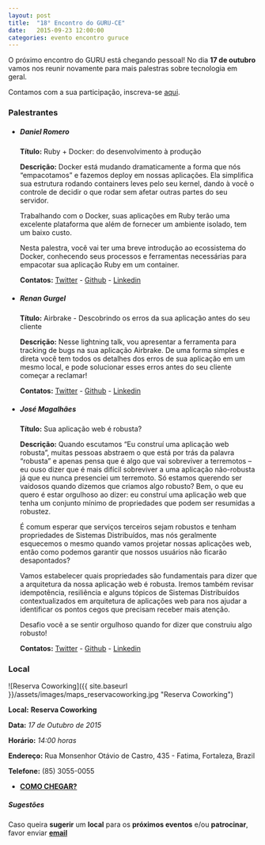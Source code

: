 ```yaml
---
layout: post
title:  "18° Encontro do GURU-CE"
date:   2015-09-23 12:00:00
categories: evento encontro guruce
---
```


O próximo encontro do GURU está chegando pessoal! No dia **17 de outubro** vamos nos reunir novamente para mais palestras sobre tecnologia em geral.

Contamos com a sua participação, inscreva-se [aqui](http://even.tc/18o-encontro-do-guru-ce).


### Palestrantes

- ##### Daniel Romero
    __Título:__ Ruby + Docker: do desenvolvimento à produção

    __Descrição:__  Docker está mudando dramaticamente a forma que nós “empacotamos” e fazemos deploy em nossas aplicações. Ela simplifica sua estrutura rodando containers leves pelo seu kernel, dando à você o controle de decidir o que rodar sem afetar outras partes do seu servidor.

    Trabalhando com o Docker, suas aplicações em Ruby terão uma excelente plataforma que além de fornecer um ambiente isolado, tem um baixo custo.

    Nesta palestra, você vai ter uma breve introdução ao ecossistema do Docker, conhecendo seus processos e ferramentas necessárias para empacotar sua aplicação Ruby em um container.

    __Contatos:__ [Twitter](https://twitter.com/infoslack) - [Github](https://github.com/infoslack) - [Linkedin](https://www.linkedin.com/in/infoslack)

- ##### Renan Gurgel
    __Título:__ Airbrake - Descobrindo os erros da sua aplicação antes do seu cliente

    __Descrição:__ Nesse lightning talk, vou apresentar a ferramenta para tracking de bugs na sua aplicação Airbrake. De uma forma simples e direta você tem todos os detalhes dos erros de sua aplicação em um mesmo local, e pode solucionar esses erros antes do seu cliente começar a reclamar!

    __Contatos:__ [Twitter](https://twitter.com/gurgelrenan) - [Github](https://github.com/gurgelrenan) - [Linkedin](https://www.linkedin.com/in/gurgelrenan)

- ##### José Magalhães
    __Título:__  Sua aplicação web é robusta?

    __Descrição:__ Quando escutamos “Eu construí uma aplicação web robusta”, muitas pessoas abstraem o que está por trás da palavra “robusta” e apenas pensa que é algo que vai sobreviver a terremotos – eu ouso dizer que é mais difícil sobreviver a uma aplicação não-robusta já que eu nunca presenciei um terremoto. Só estamos querendo ser vaidosos quando dizemos que criamos algo robusto? Bem, o que eu quero é estar orgulhoso ao dizer: eu construí uma aplicação web que tenha um conjunto mínimo de propriedades que podem ser resumidas a robustez.

    É comum esperar que serviços terceiros sejam robustos e tenham propriedades de Sistemas Distribuídos, mas nós geralmente esquecemos o mesmo quando vamos projetar nossas aplicações web, então como podemos garantir que nossos usuários não ficarão desapontados?

    Vamos estabelecer quais propriedades são fundamentais para dizer que a arquitetura da nossa aplicação web é robusta. Iremos também revisar idempotência, resiliência e alguns tópicos de Sistemas Distribuídos contextualizados em arquitetura de aplicações web para nos ajudar a identificar os pontos cegos que precisam receber mais atenção.

    Desafio você a se sentir orgulhoso quando for dizer que construiu algo robusto!

    __Contatos:__ [Twitter](https://twitter.com/franzejr) - [Github](https://github.com/franzejr) - [Linkedin](https://br.linkedin.com/in/franzejr/pt)


### Local

![Reserva Coworking]({{ site.baseurl }}/assets/images/maps_reservacoworking.jpg "Reserva Coworking")

__Local:__ __Reserva Coworking__

__Data:__ _17 de Outubro de 2015_

__Horário:__ _14:00 horas_

__Endereço:__ Rua Monsenhor Otávio de Castro, 435 - Fatima, Fortaleza, Brazil

__Telefone:__ (85) 3055-0055

* __[COMO CHEGAR?](https://www.google.com.br/maps/dir/''/reserva+coworking/@-3.7463338,-38.6009043,12z/data=!3m1!4b1!4m8!4m7!1m0!1m5!1m1!1s0x7c7491dff6ec74d:0x7819d565e799a88e!2m2!1d-38.5270867!2d-3.7463369)__


##### Sugestões

Caso queira __sugerir__ um __local__ para os __próximos eventos__ e/ou __patrocinar__, favor enviar __[email](mailto:guru42@gmai.com?subject=Contato)__
